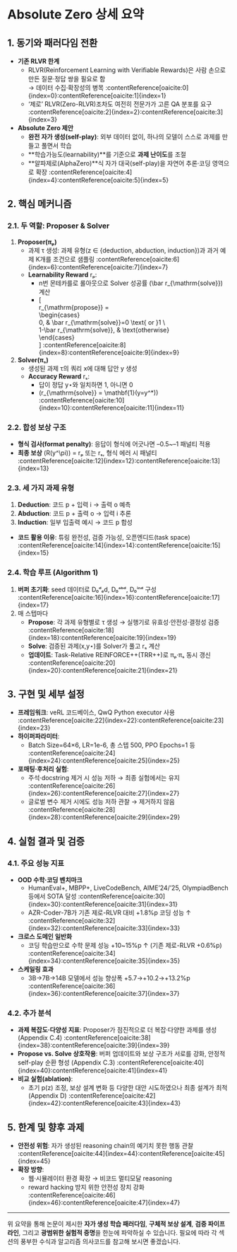 # Absolute Zero 상세 요약

## 1. 동기와 패러다임 전환
- **기존 RLVR 한계**  
  - RLVR(Reinforcement Learning with Verifiable Rewards)은 사람 손으로 만든 질문·정답 쌍을 필요로 함<br>→ 데이터 수집·확장성의 병목 :contentReference[oaicite:0]{index=0}:contentReference[oaicite:1]{index=1}  
  - ‘제로’ RLVR(Zero-RLVR)조차도 여전히 전문가가 고른 QA 분포를 요구 :contentReference[oaicite:2]{index=2}:contentReference[oaicite:3]{index=3}  
- **Absolute Zero 제안**  
  - **완전 자가 생성(self-play)**: 외부 데이터 없이, 하나의 모델이 스스로 과제를 만들고 풀면서 학습  
  - **학습가능도(learnability)**를 기준으로 **과제 난이도**를 조절  
  - **알파제로(AlphaZero)**식 자가 대국(self-play)을 자연어 추론·코딩 영역으로 확장 :contentReference[oaicite:4]{index=4}:contentReference[oaicite:5]{index=5}  

## 2. 핵심 메커니즘
### 2.1. 두 역할: Proposer & Solver  
1. **Proposer(πₚ)**  
   - 과제 τ 생성: 과제 유형(z ∈ {deduction, abduction, induction})과 과거 예제 K개를 조건으로 샘플링 :contentReference[oaicite:6]{index=6}:contentReference[oaicite:7]{index=7}  
   - **Learnability Reward** rₚ:  
     - n번 몬테카를로 롤아웃으로 Solver 성공률 \(\bar r_{\mathrm{solve}}\) 계산  
     - \[  
         r_{\mathrm{propose}} =  
         \begin{cases}  
           0, & \bar r_{\mathrm{solve}}=0 \text{ or }1 \\  
           1-\bar r_{\mathrm{solve}}, & \text{otherwise}  
         \end{cases}  
       \] :contentReference[oaicite:8]{index=8}:contentReference[oaicite:9]{index=9}  
2. **Solver(πₛ)**  
   - 생성된 과제 τ의 쿼리 x에 대해 답안 y 생성  
   - **Accuracy Reward** rₛ:  
     - 답이 정답 y⋆와 일치하면 1, 아니면 0  
     - \(r_{\mathrm{solve}} = \mathbf{1}(y=y^*)\) :contentReference[oaicite:10]{index=10}:contentReference[oaicite:11]{index=11}  

### 2.2. 합성 보상 구조  
- **형식 검사(format penalty)**: 응답이 형식에 어긋나면 –0.5~–1 패널티 적용  
- **최종 보상** \(R(y^\pi)\) = rₚ 또는 rₛ, 형식 에러 시 패널티 :contentReference[oaicite:12]{index=12}:contentReference[oaicite:13]{index=13}  

### 2.3. 세 가지 과제 유형  
1. **Deduction**: 코드 p + 입력 i → 출력 o 예측  
2. **Abduction**: 코드 p + 출력 o → 입력 i 추론  
3. **Induction**: 일부 입출력 예시 → 코드 p 합성  
- **코드 활용 이유**: 튜링 완전성, 검증 가능성, 오픈엔디드(task space) :contentReference[oaicite:14]{index=14}:contentReference[oaicite:15]{index=15}  

### 2.4. 학습 루프 (Algorithm 1)  
1. **버퍼 초기화**: seed 데이터로 D₀ᵈₑd, D₀ᵃᵇᵈ, D₀ⁱⁿᵈ 구성 :contentReference[oaicite:16]{index=16}:contentReference[oaicite:17]{index=17}  
2. 매 스텝마다  
   - **Propose**: 각 과제 유형별로 τ 생성 → 실행기로 유효성·안전성·결정성 검증 :contentReference[oaicite:18]{index=18}:contentReference[oaicite:19]{index=19}  
   - **Solve**: 검증된 과제(x,y⋆)를 Solver가 풀고 rₛ 계산  
   - **업데이트**: Task-Relative REINFORCE++(TRR++)로 πₚ·πₛ 동시 갱신 :contentReference[oaicite:20]{index=20}:contentReference[oaicite:21]{index=21}  

## 3. 구현 및 세부 설정
- **프레임워크**: veRL 코드베이스, QwQ Python executor 사용 :contentReference[oaicite:22]{index=22}:contentReference[oaicite:23]{index=23}  
- **하이퍼파라미터**:  
  - Batch Size=64×6, LR=1e-6, 총 스텝 500, PPO Epochs=1 등 :contentReference[oaicite:24]{index=24}:contentReference[oaicite:25]{index=25}  
- **포매팅·후처리 실험**:  
  - 주석·docstring 제거 시 성능 저하 → 최종 실험에서는 유지 :contentReference[oaicite:26]{index=26}:contentReference[oaicite:27]{index=27}  
  - 글로벌 변수 제거 시에도 성능 저하 관찰 → 제거하지 않음 :contentReference[oaicite:28]{index=28}:contentReference[oaicite:29]{index=29}  

## 4. 실험 결과 및 검증
### 4.1. 주요 성능 지표
- **OOD 수학·코딩 벤치마크**  
  - HumanEval+, MBPP+, LiveCodeBench, AIME’24/’25, OlympiadBench 등에서 SOTA 달성 :contentReference[oaicite:30]{index=30}:contentReference[oaicite:31]{index=31}  
  - AZR-Coder-7B가 기존 제로-RLVR 대비 +1.8%p 코딩 성능 ↑ :contentReference[oaicite:32]{index=32}:contentReference[oaicite:33]{index=33}  
- **크로스 도메인 일반화**  
  - 코딩 학습만으로 수학 문제 성능 +10~15%p ↑ (기존 제로-RLVR +0.6%p) :contentReference[oaicite:34]{index=34}:contentReference[oaicite:35]{index=35}  
- **스케일링 효과**  
  - 3B→7B→14B 모델에서 성능 향상폭 +5.7→+10.2→+13.2%p :contentReference[oaicite:36]{index=36}:contentReference[oaicite:37]{index=37}  

### 4.2. 추가 분석  
- **과제 복잡도·다양성 지표**: Proposer가 점진적으로 더 복잡·다양한 과제를 생성 (Appendix C.4) :contentReference[oaicite:38]{index=38}:contentReference[oaicite:39]{index=39}  
- **Propose vs. Solve 상호작용**: 버퍼 업데이트와 보상 구조가 서로를 강화, 안정적 self-play 순환 형성 (Appendix C.3) :contentReference[oaicite:40]{index=40}:contentReference[oaicite:41]{index=41}  
- **비교 실험(ablation)**:  
  - 초기 p(z) 조정, 보상 설계 변화 등 다양한 대안 시도하였으나 최종 설계가 최적 (Appendix D) :contentReference[oaicite:42]{index=42}:contentReference[oaicite:43]{index=43}  

## 5. 한계 및 향후 과제
- **안전성 위험**: 자가 생성된 reasoning chain의 예기치 못한 행동 관찰 :contentReference[oaicite:44]{index=44}:contentReference[oaicite:45]{index=45}  
- **확장 방향**:  
  - 웹·시뮬레이터 환경 확장 → 비코드 멀티모달 reasoning  
  - reward hacking 방지 위한 안전성 장치 강화 :contentReference[oaicite:46]{index=46}:contentReference[oaicite:47]{index=47}  

---

위 요약을 통해 논문이 제시한 **자가 생성 학습 패러다임**, **구체적 보상 설계**, **검증 파이프라인**, 그리고 **광범위한 실험적 증명**을 한눈에 파악하실 수 있습니다. 필요에 따라 각 섹션의 풍부한 수식과 알고리즘 의사코드를 참고해 보시면 좋겠습니다.
